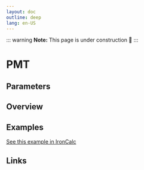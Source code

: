 ```yaml
---
layout: doc
outline: deep
lang: en-US
---
```


::: warning
**Note:** This page is under construction 🚧
:::

# PMT

## Parameters

## Overview

## Examples

[See this example in IronCalc](https://app.ironcalc.com/?filename=pmt)

## Links